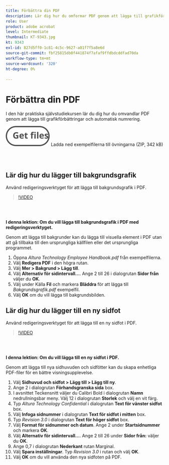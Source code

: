```yaml
---
title: Förbättra din PDF
description: Lär dig hur du omformar PDF genom att lägga till grafikförbättringar och automatisk numrering
role: User
product: adobe acrobat
level: Intermediate
thumbnail: KT-9343.jpg
kt: 9343
exl-id: 827d5ff0-1c81-4c5c-9627-a01f7f5a8e6d
source-git-commit: fbf25815db0f441874f7afaf9ffdbdcddfad70da
workflow-type: tm+mt
source-wordcount: '320'
ht-degree: 0%

---
```


# Förbättra din PDF

I den här praktiska självstudiekursen lär du dig hur du omvandlar PDF genom att lägga till grafikförbättringar och automatisk numrering.

[![Hämta filer](../assets/Getfiles.svg)](../assets/Enhance.zip)   Ladda ned exempelfilerna till övningarna (ZIP, 342 kB)

<br> 

## Lär dig hur du lägger till bakgrundsgrafik

Använd redigeringsverktyget för att lägga till bakgrundsgrafik i PDF.

>[!VIDEO](https://video.tv.adobe.com/v/338746?hidetitle=true)

<br> 

**I denna lektion: Om du vill lägga till bakgrundsgrafik i PDF med redigeringsverktyget.**

Genom att lägga till bakgrunder kan du lägga till visuella element i PDF utan att gå tillbaka till den ursprungliga källfilen eller det ursprungliga programmet.

1. Öppna *Altura Technology Employee Handbook.pdf* från exempelfilerna.
1. Välj **Redigera PDF** i den högra rutan.
1. Välj **Mer > Bakgrund > Lägg till**.
1. Välj **Alternativ för sidintervall...**.
Ange 2 till 26 i dialogrutan **Sidor från** väljer du **OK**.
1. Välj under Källa **Fil** och markera **Bläddra** för att lägga till *Bakgrundsgrafik.pdf* exempelfil.
1. Välj **OK** om du vill lägga till bakgrundsbilden.

## Lär dig hur du lägger till en ny sidfot

Använd redigeringsverktyget för att lägga till en ny sidfot i PDF.

>[!VIDEO](https://video.tv.adobe.com/v/338745?hidetitle=true)

<br> 

**I denna lektion: Om du vill lägga till en ny sidfot i PDF.**

Genom att lägga till nya sidhuvuden och sidfötter kan du skapa enhetliga PDF-filer för en bättre visningsupplevelse.

1. Välj **Sidhuvud och sidfot > Lägg till > Lägg till ny**.
1. Ange 2 i dialogrutan **Förhandsgranska sida** box.
1. I avsnittet Teckensnitt väljer du Calibri Bold i dialogrutan **Namn** nedrullningsbar meny.
Välj 12 i dialogrutan **Storlek** och välj en vit färg.
1. Typ *Altura Technology Confidential* i dialogrutan **Text för vänster sidfot** box.
1. Välj **Infoga sidnummer** i dialogrutan **Text för sidfot i mitten** box.
1. Typ *Revision 3.0* i dialogrutan **Text för höger sidfot** box.
1. Välj **Format för sidnummer och datum**.
Ange 2 under **Startsidnummer** och markera **OK**.
1. Välj **Alternativ för sidintervall...**.
Ange 2 till 26 under **Sidor från:** väljer du **OK**.
1. Ange 0,7 i dialogrutan **Nederkant** rutan Marginal.
1. Välj **Spara inställningar**.
Typ *Revision 3.0* i rutan och välj **OK**.
1. Välj **OK** om du vill använda den nya sidfoten på PDF.
